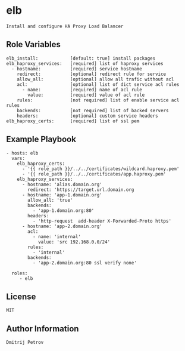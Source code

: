 elb
=========

    Install and configure HA Proxy Load Balancer


Role Variables
--------------

    elb_install:            [default: true] install packages
    elb_haproxy_services:   [required] list of haproxy services
      - hostname:           [required] service hostname 
        redirect:           [optional] redirect rule for service
        allow_all:          [optional] allow all trafic without acl
        acl:                [optional] list of dict service acl rules
          - name:           [required] name of acl rule
            value:          [required] value of acl rule
        rules:              [not required] list of enable service acl rules
        backends:           [not required] list of backed servers
        headers:            [optional] custom service headers      
    elb_haproxy_certs:      [required] list of ssl pem


Example Playbook
----------------

    - hosts: elb
      vars: 
        elb_haproxy_certs:
          - '{{ role_path }}/../../certificates/wildcard.haproxy.pem'
          - '{{ role_path }}/../../certificates/app.haproxy.pem'
        elb_haproxy_services:
          - hostname: 'alias.domain.org'
            redirect: 'https://target.url.domain.org
          - hostname: 'app-1.domain.org'
            allow_all: 'true'
            backends:
              - 'app-1.domain.org:80'
            headers:
              - 'http-request  add-header X-Forwarded-Proto https'
          - hostname: 'app-2.domain.org'
            acl:
              - name: 'internal'
                value: 'src 192.168.0.0/24'
            rules:
              - 'internal'
            backends:
              - 'app-2.domain.org:80 ssl verify none'
  
      roles:
         - elb

License
-------

    MIT

Author Information
------------------

    Dmitrij Petrov
